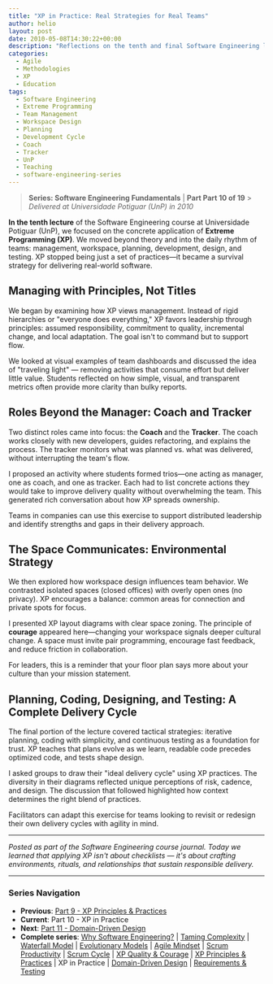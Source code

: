 ```yaml
---
title: "XP in Practice: Real Strategies for Real Teams"
author: helio
layout: post
date: 2010-05-08T14:30:22+00:00
description: "Reflections on the tenth and final Software Engineering lecture, exploring the concrete application of Extreme Programming in real-world team environments."
categories:
  - Agile
  - Methodologies
  - XP
  - Education
tags:
  - Software Engineering
  - Extreme Programming
  - Team Management
  - Workspace Design
  - Planning
  - Development Cycle
  - Coach
  - Tracker
  - UnP
  - Teaching
  - software-engineering-series
---
```


> **Series: Software Engineering Fundamentals** | **Part Part 10 of 19** > _Delivered at Universidade Potiguar (UnP) in 2010_

**In the tenth lecture** of the Software Engineering course at Universidade Potiguar (UnP), we focused on the concrete application of **Extreme Programming (XP)**. We moved beyond theory and into the daily rhythm of teams: management, workspace, planning, development, design, and testing. XP stopped being just a set of practices—it became a survival strategy for delivering real-world software.

## Managing with Principles, Not Titles

We began by examining how XP views management. Instead of rigid hierarchies or "everyone does everything," XP favors leadership through principles: assumed responsibility, commitment to quality, incremental change, and local adaptation. The goal isn't to command but to support flow.

We looked at visual examples of team dashboards and discussed the idea of "traveling light" — removing activities that consume effort but deliver little value. Students reflected on how simple, visual, and transparent metrics often provide more clarity than bulky reports.

## Roles Beyond the Manager: Coach and Tracker

Two distinct roles came into focus: the **Coach** and the **Tracker**. The coach works closely with new developers, guides refactoring, and explains the process. The tracker monitors what was planned vs. what was delivered, without interrupting the team's flow.

I proposed an activity where students formed trios—one acting as manager, one as coach, and one as tracker. Each had to list concrete actions they would take to improve delivery quality without overwhelming the team. This generated rich conversation about how XP spreads ownership.

Teams in companies can use this exercise to support distributed leadership and identify strengths and gaps in their delivery approach.

## The Space Communicates: Environmental Strategy

We then explored how workspace design influences team behavior. We contrasted isolated spaces (closed offices) with overly open ones (no privacy). XP encourages a balance: common areas for connection and private spots for focus.

I presented XP layout diagrams with clear space zoning. The principle of **courage** appeared here—changing your workspace signals deeper cultural change. A space must invite pair programming, encourage fast feedback, and reduce friction in collaboration.

For leaders, this is a reminder that your floor plan says more about your culture than your mission statement.

## Planning, Coding, Designing, and Testing: A Complete Delivery Cycle

The final portion of the lecture covered tactical strategies: iterative planning, coding with simplicity, and continuous testing as a foundation for trust. XP teaches that plans evolve as we learn, readable code precedes optimized code, and tests shape design.

I asked groups to draw their "ideal delivery cycle" using XP practices. The diversity in their diagrams reflected unique perceptions of risk, cadence, and design. The discussion that followed highlighted how context determines the right blend of practices.

Facilitators can adapt this exercise for teams looking to revisit or redesign their own delivery cycles with agility in mind.

---

_Posted as part of the Software Engineering course journal. Today we learned that applying XP isn't about checklists — it's about crafting environments, rituals, and relationships that sustain responsible delivery._

---

### **Series Navigation**

- **Previous**: [Part 9 - XP Principles & Practices](../2010-05-01-xp-principles-practices/)
- **Current**: Part 10 - XP in Practice
- **Next**: [Part 11 - Domain-Driven Design](../2010-05-15-domain-driven-design/)
- **Complete series**: [Why Software Engineering?](../2010-02-24-software-engineering-purpose/) | [Taming Complexity](../2010-03-02-complexity-process/) | [Waterfall Model](../2010-03-10-waterfall-model/) | [Evolutionary Models](../2010-03-18-evolutionary-models/) | [Agile Mindset](../2010-03-26-agile-mindset/) | [Scrum Productivity](../2010-04-03-scrum-productivity/) | [Scrum Cycle](../2010-04-11-scrum-cycle/) | [XP Quality & Courage](../2010-04-19-xp-quality-courage/) | [XP Principles & Practices](../2010-05-01-xp-principles-practices/) | XP in Practice | [Domain-Driven Design](../2010-05-15-domain-driven-design/) | [Requirements & Testing](../2010-05-22-requirements-validation-tests/)
